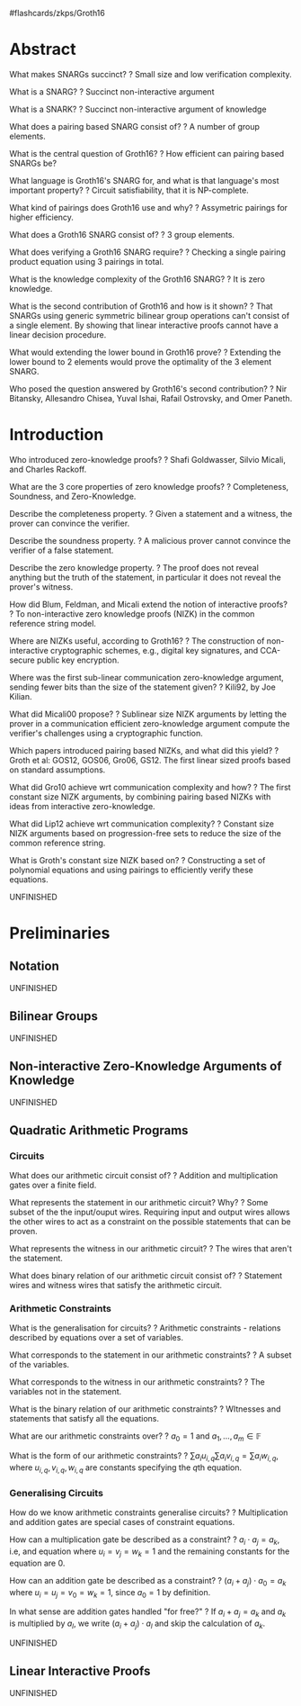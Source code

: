 #flashcards/zkps/Groth16
# Abstract

What makes SNARGs succinct?
?
Small size and low verification complexity.
<!--SR:2022-06-10,17,210-->

What is a SNARG?
?
Succinct non-interactive argument
<!--SR:2022-06-09,20,250-->

What is a SNARK?
?
Succinct non-interactive argument of knowledge
<!--SR:2022-06-27,33,250-->

What does a pairing based SNARG consist of?
?
A number of group elements.
<!--SR:2022-06-28,34,250-->

What is the central question of Groth16?
?
How efficient can pairing based SNARGs be?
<!--SR:2022-06-08,16,230-->

What language is Groth16's SNARG for, and what is that language's most important property?
?
Circuit satisfiability, that it is NP-complete.
<!--SR:2022-06-11,20,250-->

What kind of pairings does Groth16 use and why?
?
Assymetric pairings for higher efficiency.
<!--SR:2022-06-17,25,250-->

What does a Groth16 SNARG consist of?
?
3 group elements.
<!--SR:2022-06-13,23,250-->

What does verifying a Groth16 SNARG require?
?
Checking a single pairing product equation using 3 pairings in total.
<!--SR:2022-06-01,6,190-->

What is the knowledge complexity of the Groth16 SNARG?
?
It is zero knowledge.
<!--SR:2022-05-30,12,230-->

What is the second contribution of Groth16 and how is it shown?
?
That SNARGs using generic symmetric bilinear group operations can't consist of a single element.
By showing that linear interactive proofs cannot have a linear decision procedure.
<!--SR:2022-06-05,14,210-->

What would extending the lower bound in Groth16 prove?
?
Extending the lower bound to 2 elements would prove the optimality of the 3 element SNARG.
<!--SR:2022-06-21,28,250-->

Who posed the question answered by Groth16's second contribution?
?
Nir Bitansky, Allesandro Chisea, Yuval Ishai, Rafail Ostrovsky, and Omer Paneth.
<!--SR:2022-05-30,5,130-->

# Introduction

Who introduced zero-knowledge proofs?
?
Shafi Goldwasser, Silvio Micali, and Charles Rackoff.
<!--SR:2022-06-26,34,270-->

What are the 3 core properties of zero knowledge proofs?
?
Completeness, Soundness, and Zero-Knowledge.
<!--SR:2022-06-01,15,250-->

Describe the completeness property.
?
Given a statement and a witness, the prover can convince the verifier.
<!--SR:2022-06-02,12,190-->

Describe the soundness property.
?
A malicious prover cannot convince the verifier of a false statement.
<!--SR:2022-05-31,15,250-->

Describe the zero knowledge property.
?
The proof does not reveal anything but the truth of the statement, in particular it does not reveal the prover's witness.
<!--SR:2022-06-09,16,190-->

How did Blum, Feldman, and Micali extend the notion of interactive proofs?
?
To non-interactive zero knowledge proofs (NIZK) in the common reference string model.
<!--SR:2022-06-19,28,250-->

Where are NIZKs useful, according to Groth16?
?
The construction of non-interactive cryptographic schemes, e.g., digital key signatures, and CCA-secure public key encryption.
<!--SR:2022-06-13,19,190-->

Where was the first sub-linear communication zero-knowledge argument, sending fewer bits than the size of the statement given?
?
Kili92, by Joe Kilian.
<!--SR:2022-06-06,14,190-->

What did Micali00 propose?
?
Sublinear size NIZK arguments by letting the prover in a communication efficient zero-knowledge argument compute the verifier's challenges using a cryptographic function.
<!--SR:2022-06-04,10,150-->

Which papers introduced pairing based NIZKs, and what did this yield?
?
Groth et al: GOS12, GOS06, Gro06, GS12.
The first linear sized proofs based on standard assumptions.
<!--SR:2022-05-29,3,150-->

What did Gro10 achieve wrt communication complexity and how?
?
The first constant size NIZK arguments, by combining pairing based NIZKs with ideas from interactive zero-knowledge.
<!--SR:2022-06-05,10,190-->

What did Lip12 achieve wrt communication complexity?
?
Constant size NIZK arguments based on progression-free sets to reduce the size of the common reference string.
<!--SR:2022-05-27,1,130-->

What is Groth's constant size NIZK based on?
?
Constructing a set of polynomial equations and using pairings to efficiently verify these equations.
<!--SR:2022-06-10,17,190-->

UNFINISHED

# Preliminaries
## Notation
UNFINISHED
## Bilinear Groups
UNFINISHED
## Non-interactive Zero-Knowledge Arguments of Knowledge
UNFINISHED
## Quadratic Arithmetic Programs

### Circuits

What does our arithmetic circuit consist of?
?
Addition and multiplication gates over a finite field.
<!--SR:2022-05-27,11,250-->

What represents the statement in our arithmetic circuit? Why?
?
Some subset of the the input/ouput wires. Requiring input and output wires allows the other wires to act as a constraint on the possible statements that can be proven.
<!--SR:2022-06-03,13,210-->

What represents the witness in our arithmetic circuit?
?
The wires that aren't the statement.
<!--SR:2022-05-30,10,210-->

What does binary relation of our arithmetic circuit consist of?
?
Statement wires and witness wires that satisfy the arithmetic circuit.
<!--SR:2022-05-28,12,250-->

### Arithmetic Constraints

What is the generalisation for circuits?
?
Arithmetic constraints - relations described by equations over a set of variables.
<!--SR:2022-05-28,12,250-->

What corresponds to the statement in our arithmetic constraints?
?
A subset of the variables.
<!--SR:2022-05-28,12,250-->

What corresponds to the witness in our arithmetic constraints?
?
The variables not in the statement.
<!--SR:2022-05-30,4,230-->

What is the binary relation of our arithmetic constraints?
?
WItnesses and statements that satisfy all the equations.
<!--SR:2022-05-27,11,250-->

What are our arithmetic constraints over?
?
$a_0 = 1$ and $a_1,...,a_m \in \mathbb{F}$
<!--SR:2022-05-28,8,210-->

What is the form of our arithmetic constraints?
?
$\sum a_iu_{i,q}\sum a_iv_{i,q}=\sum a_iw_{i,q}$,
where $u_{i,q},v_{i,q},w_{i,q}$ are constants specifying the $q$th equation.
<!--SR:2022-06-20,25,250-->

### Generalising Circuits

How do we know arithmetic constraints generalise circuits?
?
Multiplication and addition gates are special cases of constraint equations.
<!--SR:2022-05-28,12,250-->

How can a multiplication gate be described as a constraint?
?
$a_i \cdot a_j = a_k$, i.e, and equation where $u_i = v_j = w_k = 1$ and the remaining constants for the equation are $0$.
<!--SR:2022-06-18,24,250-->

How can an addition gate be described as a constraint?
?
$(a_i + a_j) \cdot a_0 = a_k$ where $u_i = u_j = v_0 = w_k = 1$, since $a_0 = 1$ by definition.
<!--SR:2022-05-27,11,250-->

In what sense are addition gates handled "for free?"
?
If $a_i + a_j = a_k$ and $a_k$ is multiplied by $a_l$, we write $(a_i + a_j) \cdot a_l$ and skip the calculation of $a_k$.
<!--SR:2022-05-27,11,250-->

UNFINISHED
## Linear Interactive Proofs
UNFINISHED